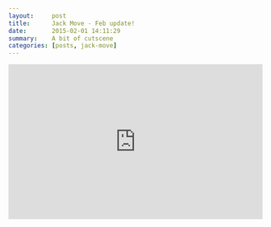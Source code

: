 ```yaml
---
layout:     post
title:      Jack Move - Feb update!
date:       2015-02-01 14:11:29
summary:    A bit of cutscene
categories: [posts, jack-move]
---
```


<iframe class="imgur-embed" width="100%" height="308" frameborder="0" src="http://i.imgur.com/7Jhwwo7.gifv#embed"></iframe>